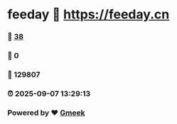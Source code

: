 # feeday :link: https://feeday.cn 
### :page_facing_up: [38](https://feeday.cn/tag.html) 
### :speech_balloon: 0 
### :hibiscus: 129807 
### :alarm_clock: 2025-09-07 13:29:13 
### Powered by :heart: [Gmeek](https://github.com/Meekdai/Gmeek)
